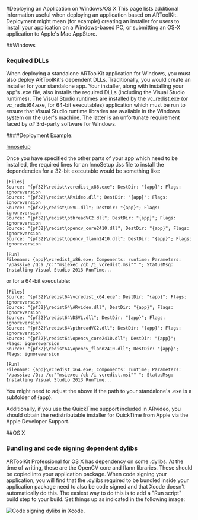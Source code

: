 #Deploying an Application on Windows/OS X
This page lists additional information useful when deploying an application based on ARToolKit. Deployment might mean (for
example) creating an installer for users to install your application on a Windows-based PC, or submitting an OS-X application to Apple's Mac AppStore.

##Windows

### Required DLLs
When deploying a standalone ARToolKit application for Windows, you must also deploy ARToolKit's dependent DLLs. Traditionally, you would create an installer for your standalone app. Your installer, along with installing your app's .exe file, also installs the required DLLs (including the Visual Studio runtimes). The Visual Studio runtimes are installed by the vc_redist.exe (or vc_redist64.exe, for 64-bit executables) application which must be run to ensure that Visual Studio runtime libraries are available in the Windows system on the user's machine. The latter is an unfortunate requirement faced by *all* 3rd-party software for Windows.

####Deployment Example:

[Innosetup][innosetup]

Once you have specified the other parts of your app which need to be installed, the required lines for an InnoSetup .iss file to install the dependencies for a 32-bit executable would be something like:

    [Files]
    Source: "{pf32}\redist\vcredist_x86.exe"; DestDir: "{app}"; Flags: ignoreversion
    Source: "{pf32}\redist\ARvideo.dll"; DestDir: "{app}"; Flags: ignoreversion
    Source: "{pf32}\redist\DSVL.dll"; DestDir: "{app}"; Flags: ignoreversion
    Source: "{pf32}\redist\pthreadVC2.dll"; DestDir: "{app}"; Flags: ignoreversion
    Source: "{pf32}\redist\opencv_core2410.dll"; DestDir: "{app}"; Flags: ignoreversion
    Source: "{pf32}\redist\opencv_flann2410.dll"; DestDir: "{app}"; Flags: ignoreversion

    [Run]
    Filename: {app}\vcredist_x86.exe; Components: runtime; Parameters: "/passive /Q:a /c:""msiexec /qb /i vcredist.msi"" "; StatusMsg: Installing Visual Studio 2013 RunTime...

or for a 64-bit executable:

    [Files]
    Source: "{pf32}\redist64\vcredist_x64.exe"; DestDir: "{app}"; Flags: ignoreversion
    Source: "{pf32}\redist64\ARvideo.dll"; DestDir: "{app}"; Flags: ignoreversion
    Source: "{pf32}\redist64\DSVL.dll"; DestDir: "{app}"; Flags: ignoreversion
    Source: "{pf32}\redist64\pthreadVC2.dll"; DestDir: "{app}"; Flags: ignoreversion
    Source: "{pf32}\redist64\opencv_core2410.dll"; DestDir: "{app}"; Flags: ignoreversion
    Source: "{pf32}\redist64\opencv_flann2410.dll"; DestDir: "{app}"; Flags: ignoreversion

    [Run]
    Filename: {app}\vcredist_x64.exe; Components: runtime; Parameters: "/passive /Q:a /c:""msiexec /qb /i vcredist.msi"" "; StatusMsg: Installing Visual Studio 2013 RunTime...

You might need to adjust the above if the path to your standalone's .exe is a subfolder of {app}.

Additionally, if you use the QuickTime support included in ARvideo, you should obtain the redistributable installer for QuickTime from Apple via the Apple Developer Support.

##OS X

### Bundling and code signing dependent dylibs
ARToolKit Professional for OS X has dependency on some .dylibs. At the time of writing, these are the OpenCV core and flann libraries. These should be copied into your application package. When code signing your application, you will find that the .dylibs required to be bundled inside your application package need to also be code signed and that Xcode doesn't automatically do this. The easiest way to do this is to add a "Run script" build step to your build. Set things up as indicated in the following image:

![Code signing dylibs in Xcode.][dylibs]

[innosetup]: http://www.jrsoftware.org/isinfo.php
[dylibs]: :artoolkit_xcode_code_sign_dylibs.png
